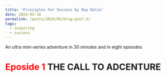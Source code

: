 ```yaml
---
title: 'Principles For Success by Ray Dalio'
date: 2024-05-16
permalink: /posts/2024/05/blog-post-3/
tags:
  - inspiring
  - success
---
```


An ultra mini-series adventure in 30 minutes and in eight episodes

# <span style="color:red;">Eposide 1</span> THE CALL TO ADCENTURE
